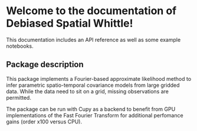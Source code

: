 # Welcome to the documentation of Debiased Spatial Whittle! 

This documentation includes an API reference as well as some example
notebooks.

## Package description
This package implements a Fourier-based approximate likelihood method
to infer parametric spatio-temporal covariance models from large gridded data.
While the data need to sit on a grid, missing observations are permitted.

The package can be run with Cupy as a backend to benefit from GPU
implementations of the Fast Fourier Transform for additional perfomance
gains (order x100 versus CPU).